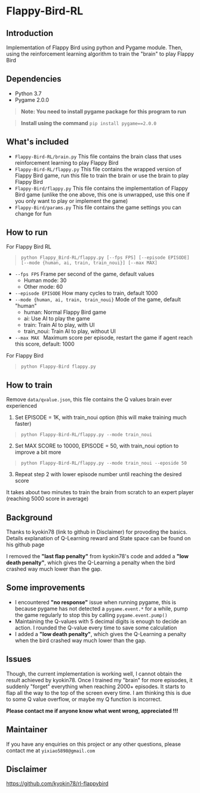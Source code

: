 # Flappy-Bird-RL

## Introduction

Implementation of Flappy Bird using python and Pygame module. Then, using the reinforcement learning algorithm to train the "brain" to play Flappy Bird

## Dependencies
- Python 3.7 
- Pygame 2.0.0
  
>**Note: You need to install pygame package for this program to run**

>**Install using the command** `pip install pygame==2.0.0`

## What's included
- `Flappy-Bird-RL/brain.py` This file contains the brain class that uses reinforcement learning to  play Flappy Bird
- `Flappy-Bird-RL/flappy.py` This file contains the wrapped version of Flappy Bird game, run this file to train the brain or use the brain to play Flappy Bird
- `Flappy-Bird/flappy.py` This file contains the implementation of Flappy Bird game (unlike the one above, this one is unwrapped, use this one if you only want to play or implement the game)
- `Flappy-Bird/params.py` This file contains the game settings you can change for fun

## How to run 
For Flappy Bird RL
> `python Flappy_Bird-RL/flappy.py [--fps FPS] [--episode EPISODE] [--mode {human, ai, train, train_noui}] [--max MAX]` 

- `--fps FPS` Frame per second of the game, default values
  - Human mode: 30
  - Other mode: 60
- `--episode EPISODE` How many cycles to train, default 1000
- `--mode {human, ai, train, train_noui}` Mode of the game, default "human"
  - human: Normal Flappy Bird game
  - ai: Use AI to play the game
  - train: Train AI to play, with UI
  - train_noui: Train AI to play, without UI
- `--max MAX ` Maximum score per episode, restart the game if agent reach this score, default: 1000

For Flappy Bird
> `python Flappy-Bird flappy.py`

## How to train
Remove `data/qvalue.json`, this file contains the Q values brain ever experienced

1. Set EPISODE = 1K, with train_noui option (this will make training much faster)
> `python Flappy-Bird-RL/flappy.py --mode train_noui`
2. Set MAX SCORE to 10000, EPISODE = 50, with train_noui option to improve a bit more
> `python Flappy-Bird-RL/flappy.py --mode train_noui --eposide 50`
3. Repeat step 2 with lower episode number until reaching the desired score

It takes about two minutes to train the brain from scratch to an expert player (reaching 5000 score in average)
## Background
Thanks to kyokin78 (link to github in Disclaimer) for provoding the basics. Details explanation of Q-Learning reward and State space can be found on his github page

I removed the <b>"last flap penalty"</b> from kyokin78's code and added a <b>"low death penalty"</b>, which gives the Q-Learning a penalty when the bird crashed way much lower than the gap.

## Some improvements
- I encountered <b>"no response"</b> issue when running pygame, this is because pygame has not detected a `pygame.event.*` for a while, pump the game regularly to stop this by calling `pygame.event.pump()`
- Maintaining the Q-values with 5 decimal digits is enough to decide an action. I rounded the Q-value every time to save some calculation
- I added a <b>"low death penalty"</b>, which gives the Q-Learning a penalty when the bird crashed way much lower than the gap.

## Issues
Though, the current implementation is working well, I cannot obtain the result achieved by kyokin78. Once I trained my "brain" for more episodes, it suddenly "forget" everything when reaching 2000+ episodes. It starts to flap all the way to the top of the screen every time. I am thinking this is due to some Q value overflow, or maybe my Q function is incorrect.

<b>Please contact me if anyone know what went wrong, appreciated !!!</b> 

## Maintainer
If you have any enquiries on this project or any other questions, please contact me at `yixiao5898@gmail.com`

## Disclaimer
https://github.com/kyokin78/rl-flappybird